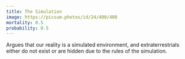 ```yaml
---
title: The Simulation
image: https://picsum.photos/id/24/400/400
mortality: 0.5
probability: 0.5
---
```


Argues that our reality is a simulated environment, and extraterrestrials either do not exist or are hidden due to the rules of the simulation.
